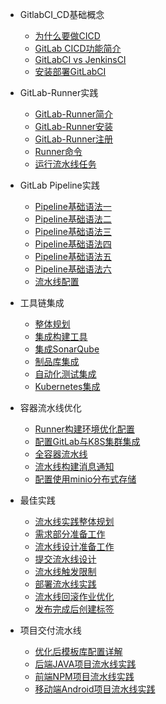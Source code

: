 - GitlabCI_CD基础概念

    - [为什么要做CICD](/01-GitLabCI_CD_Basic_Concepts/01-Why-Do-CICD/01-为什么要做CICD.md)
    - [GitLab CICD功能简介](/01-GitLabCI_CD_Basic_Concepts/02-GitLab-CICD-Introduction/02-GitLab-CICD功能简介.md)
    - [GitLabCI vs JenkinsCI](/01-GitLabCI_CD_Basic_Concepts/03-GitLabCI-VS-JenkinsCI/03-GitLabCI-VS-JenkinsCI.md)
    - [安装部署GitLabCI](/01-GitLabCI_CD_Basic_Concepts/04-Install-GitLabCI/安装部署GitLabCI.md)

- GitLab-Runner实践

    - [GitLab-Runner简介](/02-GitLab-Runner/1-1-GitLabRunner简介.md)
    - [GitLab-Runner安装](/02-GitLab-Runner/1-2-GitLabRunner安装.md)
    - [GitLab-Runner注册](/02-GitLab-Runner/1-3-GitLabRunner注册.md)
    - [Runner命令](/02-GitLab-Runner/1-4-Runner-命令.md)
    - [运行流水线任务](/02-GitLab-Runner/1-5-运行流水线任务.md)

- GitLab Pipeline实践

    - [Pipeline基础语法一](/03-GitLab-Pipeline/01-Pipeline基础语法1.md)
    - [Pipeline基础语法二](/03-GitLab-Pipeline/02-Pipeline基础语法2.md)
    - [Pipeline基础语法三](/03-GitLab-Pipeline/03-Pipeline基础语法3.md)
    - [Pipeline基础语法四](/03-GitLab-Pipeline/04-Pipeline基础语法4.md)
    - [Pipeline基础语法五](/03-GitLab-Pipeline/05-Pipeline基础语法5.md)
    - [Pipeline基础语法六](/03-GitLab-Pipeline/06-Pipeline基础语法6.md)
    - [流水线配置](/03-GitLab-Pipeline/07-流水线配置.md)

- 工具链集成

    - [整体规划](/04-Tool-Chain/04-0-整体规划.md)
    - [集成构建工具](/04-Tool-Chain/04-1-集成构建工具.md)
    - [集成SonarQube](/04-Tool-Chain/04-2-集成Sonarqube.md)
    - [制品库集成](/04-Tool-Chain/04-3-制品库集成.md)
    - [自动化测试集成](/04-Tool-Chain/04-4-自动化测试集成.md)
    - [Kubernetes集成](/04-Tool-Chain/04-5-Kubernetes集成.md)

- 容器流水线优化

    - [Runner构建环境优化配置](/05-Container-Pipeline/01-Runner构建环境优化配置.md)
    - [配置GitLab与K8S集群集成](/05-Container-Pipeline/02-配置Gitlab与K8S集群集成.md)
    - [全容器流水线](/05-Container-Pipeline/03-全容器流水线.md)
    - [流水线构建消息通知](/05-Container-Pipeline/04-流水线构建消息通知.md)
    - [配置使用minio分布式存储](/05-Container-Pipeline/05-配置使用minio分布式存储.md)

- 最佳实践

    - [流水线实践整体规划](/06-Best-Practices/01-流水线实践整体规划.md)
    - [需求部分准备工作](/06-Best-Practices/02-需求部分准备工作.md)
    - [流水线设计准备工作](06-Best-Practices/03-流水线设计准备工作.md)
    - [提交流水线设计](/06-Best-Practices/04-提交流水线设计.md)
    - [流水线触发限制](/06-Best-Practices/05-流水线触发限制.md)
    - [部署流水线实践](/06-Best-Practices/06-部署流水线实践.md)
    - [流水线回滚作业优化](/06-Best-Practices/07-流水线回滚作业优化.md)
    - [发布完成后创建标签](/06-Best-Practices/08-发布完成后创建标签.md)

- 项目交付流水线

    - [优化后模板库配置详解](/07-Project-Delivery/00-优化后模板库配置详解.md)
    - [后端JAVA项目流水线实践](/07-Project-Delivery/01-后端JAVA项目流水线实践.md)
    - [前端NPM项目流水线实践](/07-Project-Delivery/02-前端NPM项目流水线实践.md)
    - [移动端Android项目流水线实践](/07-Project-Delivery/03-移动端安卓项目流水线实践.md)